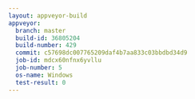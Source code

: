 ```yaml
---
layout: appveyor-build
appveyor:
  branch: master
  build-id: 36805204
  build-number: 429
  commit: c57698dc007765209daf4b7aa833c03bbdbd34d9
  job-id: mdcx60nfnx6yvllu
  job-number: 5
  os-name: Windows
  test-result: 0
---
```

